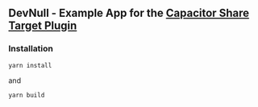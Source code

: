 ## DevNull - Example App for the [Capacitor Share Target Plugin](https://github.com/marwonline/capacitor-share-target)

### Installation

`yarn install`

and 

`yarn build`
